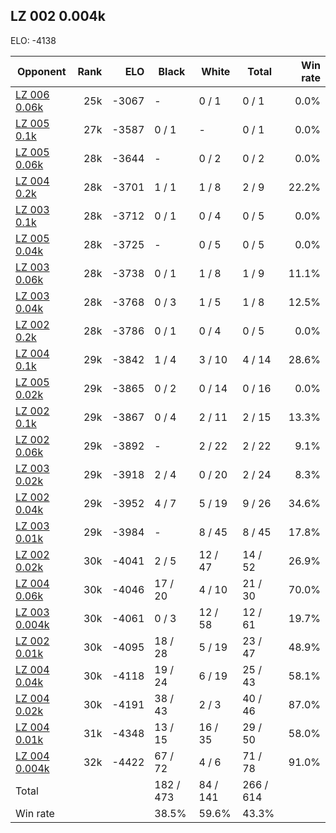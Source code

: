 ## LZ 002 0.004k ##

ELO: -4138

Opponent | Rank | ELO | Black | White | Total | Win rate
---------|-----:|----:|-------|-------|-------|-------:
[LZ 006 0.06k](LZ%20006%200.06k.md) | 25k | -3067 | - | 0 / 1 | 0 / 1 | 0.0%
[LZ 005 0.1k](LZ%20005%200.1k.md) | 27k | -3587 | 0 / 1 | - | 0 / 1 | 0.0%
[LZ 005 0.06k](LZ%20005%200.06k.md) | 28k | -3644 | - | 0 / 2 | 0 / 2 | 0.0%
[LZ 004 0.2k](LZ%20004%200.2k.md) | 28k | -3701 | 1 / 1 | 1 / 8 | 2 / 9 | 22.2%
[LZ 003 0.1k](LZ%20003%200.1k.md) | 28k | -3712 | 0 / 1 | 0 / 4 | 0 / 5 | 0.0%
[LZ 005 0.04k](LZ%20005%200.04k.md) | 28k | -3725 | - | 0 / 5 | 0 / 5 | 0.0%
[LZ 003 0.06k](LZ%20003%200.06k.md) | 28k | -3738 | 0 / 1 | 1 / 8 | 1 / 9 | 11.1%
[LZ 003 0.04k](LZ%20003%200.04k.md) | 28k | -3768 | 0 / 3 | 1 / 5 | 1 / 8 | 12.5%
[LZ 002 0.2k](LZ%20002%200.2k.md) | 28k | -3786 | 0 / 1 | 0 / 4 | 0 / 5 | 0.0%
[LZ 004 0.1k](LZ%20004%200.1k.md) | 29k | -3842 | 1 / 4 | 3 / 10 | 4 / 14 | 28.6%
[LZ 005 0.02k](LZ%20005%200.02k.md) | 29k | -3865 | 0 / 2 | 0 / 14 | 0 / 16 | 0.0%
[LZ 002 0.1k](LZ%20002%200.1k.md) | 29k | -3867 | 0 / 4 | 2 / 11 | 2 / 15 | 13.3%
[LZ 002 0.06k](LZ%20002%200.06k.md) | 29k | -3892 | - | 2 / 22 | 2 / 22 | 9.1%
[LZ 003 0.02k](LZ%20003%200.02k.md) | 29k | -3918 | 2 / 4 | 0 / 20 | 2 / 24 | 8.3%
[LZ 002 0.04k](LZ%20002%200.04k.md) | 29k | -3952 | 4 / 7 | 5 / 19 | 9 / 26 | 34.6%
[LZ 003 0.01k](LZ%20003%200.01k.md) | 29k | -3984 | - | 8 / 45 | 8 / 45 | 17.8%
[LZ 002 0.02k](LZ%20002%200.02k.md) | 30k | -4041 | 2 / 5 | 12 / 47 | 14 / 52 | 26.9%
[LZ 004 0.06k](LZ%20004%200.06k.md) | 30k | -4046 | 17 / 20 | 4 / 10 | 21 / 30 | 70.0%
[LZ 003 0.004k](LZ%20003%200.004k.md) | 30k | -4061 | 0 / 3 | 12 / 58 | 12 / 61 | 19.7%
[LZ 002 0.01k](LZ%20002%200.01k.md) | 30k | -4095 | 18 / 28 | 5 / 19 | 23 / 47 | 48.9%
[LZ 004 0.04k](LZ%20004%200.04k.md) | 30k | -4118 | 19 / 24 | 6 / 19 | 25 / 43 | 58.1%
[LZ 004 0.02k](LZ%20004%200.02k.md) | 30k | -4191 | 38 / 43 | 2 / 3 | 40 / 46 | 87.0%
[LZ 004 0.01k](LZ%20004%200.01k.md) | 31k | -4348 | 13 / 15 | 16 / 35 | 29 / 50 | 58.0%
[LZ 004 0.004k](LZ%20004%200.004k.md) | 32k | -4422 | 67 / 72 | 4 / 6 | 71 / 78 | 91.0%
Total | | | 182 / 473 | 84 / 141 | 266 / 614 | 
Win rate| | | 38.5% | 59.6% | 43.3% | 
